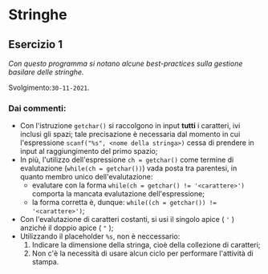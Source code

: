 # Stringhe
## Esercizio 1
*Con questo programma si notano alcune best-practices sulla gestione basilare delle stringhe.*

Svolgimento:``30-11-2021``.

### Dai commenti:
* Con l'istruzione ``getchar()`` si raccolgono in input **tutti** i caratteri, ivi inclusi gli spazi; tale precisazione è necessaria dal momento in cui l'espressione ``scanf("%s", <nome della stringa>)`` cessa di prendere in input al raggiungimento del primo spazio;
* In più, l'utilizzo dell'espressione ``ch = getchar()`` come termine di evalutazione (``while(ch = getchar())``) vada posta tra parentesi, in quanto membro unico dell'evalutazione:
    * evalutare con la forma ``while(ch = getchar() != '<carattere>')`` comporta la mancata evalutazione dell'espressione;
    * la forma corretta è, dunque: ``while((ch = getchar()) != '<carattere>')``;
* Con l'evalutazione di caratteri costanti, si usi il singolo apice ( ``'`` ) anziché il doppio apice ( ``"`` );
* Utilizzando il placeholder ``%s``, non è neccessario:
    1. Indicare la dimensione della stringa, cioè della collezione di caratteri;
    2. Non c'è la necessità di usare alcun ciclo per performare l'attività di stampa.